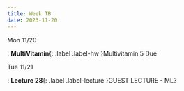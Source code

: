 ```yaml
---
title: Week TB
date: 2023-11-20
---
```


Mon 11/20

: **MultiVitamin**{: .label .label-hw }Multivitamin 5 Due

Tue 11/21

: **Lecture 28**{: .label .label-lecture }GUEST LECTURE - ML?

